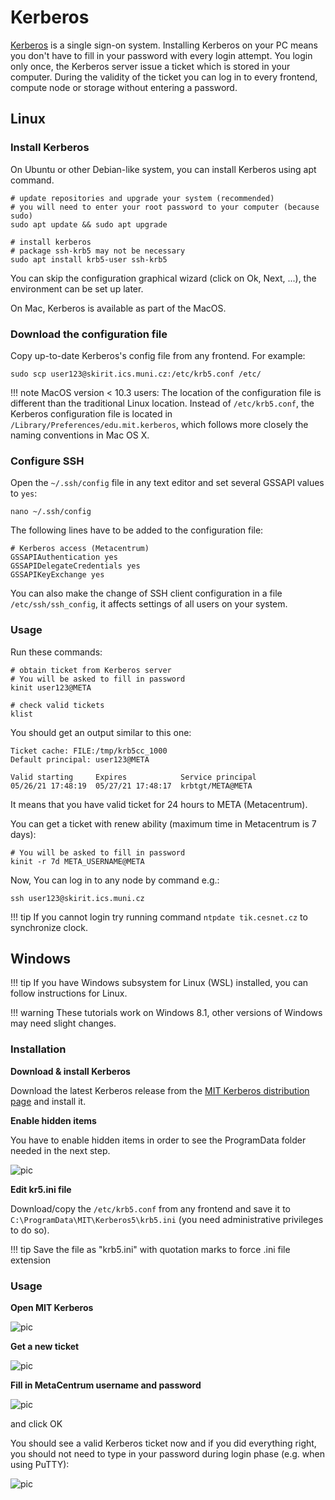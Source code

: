 # Kerberos

[Kerberos](https://en.wikipedia.org/wiki/Kerberos_(protocol)) is a single sign-on system. Installing Kerberos on your PC means you don't have to fill in your password with every login attempt. You login only once, the Kerberos server issue a ticket which is stored in your computer. During the validity of the ticket you can log in to every frontend, compute node or storage without entering a password. 

## Linux

### Install Kerberos

On Ubuntu or other Debian-like system, you can install Kerberos using apt command.

```
# update repositories and upgrade your system (recommended)
# you will need to enter your root password to your computer (because sudo)
sudo apt update && sudo apt upgrade

# install kerberos
# package ssh-krb5 may not be necessary
sudo apt install krb5-user ssh-krb5
```

You can skip the configuration graphical wizard (click on Ok, Next, ...), the  environment can be set up later.

On Mac, Kerberos is available as part of the MacOS.

### Download the configuration file

Copy up-to-date Kerberos's config file from any frontend. For example:

    sudo scp user123@skirit.ics.muni.cz:/etc/krb5.conf /etc/

!!! note
    MacOS version < 10.3 users: The location of the configuration file is different than the traditional Linux location. Instead of `/etc/krb5.conf`, the Kerberos configuration file is located in `/Library/Preferences/edu.mit.kerberos`, which follows more closely the naming conventions in Mac OS X.

### Configure SSH

Open the `~/.ssh/config` file in any text editor and set several GSSAPI values to `yes`:

    nano ~/.ssh/config

The  following lines have to be added to the configuration file:

```
# Kerberos access (Metacentrum)
GSSAPIAuthentication yes
GSSAPIDelegateCredentials yes
GSSAPIKeyExchange yes
```

You can also make the change of SSH client configuration in a file `/etc/ssh/ssh_config`, it affects settings of all users on your system.

### Usage

Run these commands:

```
# obtain ticket from Kerberos server
# You will be asked to fill in password
kinit user123@META 

# check valid tickets
klist
```

You should get an output similar to this one:

```
Ticket cache: FILE:/tmp/krb5cc_1000
Default principal: user123@META

Valid starting     Expires            Service principal
05/26/21 17:48:19  05/27/21 17:48:17  krbtgt/META@META
```

It means that you have valid ticket for 24 hours to META (Metacentrum).

You can get a ticket with renew ability (maximum time in Metacentrum is 7 days):

```
# You will be asked to fill in password
kinit -r 7d META_USERNAME@META
```

Now, You can log in to any node by command e.g.:

    ssh user123@skirit.ics.muni.cz


!!! tip
    If you cannot login try running command `ntpdate tik.cesnet.cz` to synchronize clock.

## Windows

!!! tip
    If you have Windows subsystem for Linux (WSL) installed, you can follow instructions for Linux.

!!! warning
    These tutorials work on Windows 8.1, other versions of Windows may need slight changes.

### Installation

**Download & install Kerberos**

Download the latest Kerberos release from the [MIT Kerberos distribution page](http://web.mit.edu/Kerberos/dist/index.html#kfw-4.0) and install it.

**Enable hidden items**

You have to enable hidden items in order to see the ProgramData folder needed in the next step. 

![pic](/advanced/kerberos/win-kerb-1.png)

**Edit kr5.ini file**

Download/copy the `/etc/krb5.conf` from any frontend and save it to `C:\ProgramData\MIT\Kerberos5\krb5.ini` (you need administrative privileges to do so).

!!! tip 
    Save the file as "krb5.ini" with quotation marks to force .ini file extension

### Usage

**Open MIT Kerberos**

![pic](/access/kerberos/win-kerb-2.png)

**Get a new ticket**

![pic](/access/kerberos/win-kerb-3.png)

**Fill in MetaCentrum username and password**

![pic](/access/kerberos/win-kerb-4.png)

and click OK

You should see a valid Kerberos ticket now and if you did everything right, you should not need to type in your password during login phase (e.g. when using PuTTY):

![pic](/access/kerberos/win-kerb-5.png)
